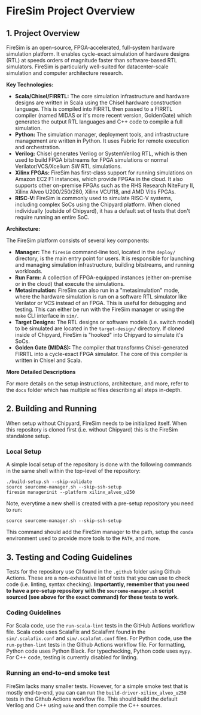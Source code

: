 # FireSim Project Overview

## 1. Project Overview

FireSim is an open-source, FPGA-accelerated, full-system hardware simulation platform.
It enables cycle-exact simulation of hardware designs (RTL) at speeds orders of magnitude faster than software-based RTL simulators.
FireSim is particularly well-suited for datacenter-scale simulation and computer architecture research.

**Key Technologies:**

*   **Scala/Chisel/FIRRTL:** The core simulation infrastructure and hardware designs are written in Scala using the Chisel hardware construction language.
                    This is compiled into FIRRTL then passed to a FIRRTL compiler (named MIDAS or it's more recent version, GoldenGate) which generates the output RTL languages and C++ code to compile a full simulation.
*   **Python:** The simulation manager, deployment tools, and infrastructure management are written in Python.
                    It uses Fabric for remote execution and orchestration.
*   **Verilog:** Chisel generates Verilog or SystemVerilog RTL, which is then used to build FPGA bitstreams for FPGA simulations or normal Verilator/VCS/Xcelium SW RTL simulations.
*   **Xilinx FPGAs:** FireSim has first-class support for running simulations on Amazon EC2 F1 instances, which provide FPGAs in the cloud.
                    It also supports other on-premise FPGAs such as the RHS Research NiteFury II, Xilinx Alveo U200/250/280, Xilinx VCU118, and AMD Vitis FPGAs.
*   **RISC-V:** FireSim is commonly used to simulate RISC-V systems, including complex SoCs using the Chipyard platform.
                    When cloned individually (outside of Chipyard), it has a default set of tests that don't require running an entire SoC.

**Architecture:**

The FireSim platform consists of several key components:

*   **Manager:** The `firesim` command-line tool, located in the `deploy/` directory, is the main entry point for users.
                    It is responsible for launching and managing simulation infrastructure, building bitstreams, and running workloads.
*   **Run Farm:** A collection of FPGA-equipped instances (either on-premise or in the cloud) that execute the simulations.
*   **Metasimulation:** FireSim can also run in a "metasimulation" mode, where the hardware simulation is run on a software RTL simulator like Verilator or VCS instead of an FPGA.
                    This is useful for debugging and testing.
                    This can either be run with the FireSim manager or using the ``make`` CLI interface in ``sim/``.
*   **Target Designs:** The RTL designs or software models (i.e. switch model) to be simulated are located in the `target-design/` directory.
                    If cloned inside of Chipyard, FireSim is "hooked" into Chipyard to simulate it's SoCs.
*   **Golden Gate (MIDAS):** The compiler that transforms Chisel-generated FIRRTL into a cycle-exact FPGA simulator.
                    The core of this compiler is written in Chisel and Scala.

**More Detailed Descriptions**

For more details on the setup instructions, architecture, and more, refer to the ``docs`` folder which has multiple ``md`` files describing all steps in-depth.

## 2. Building and Running

When setup without Chipyard, FireSim needs to be initialized itself.
When this repository is cloned first (i.e. without Chipyard) this is the FireSim standalone setup.

### Local Setup

A simple local setup of the repository is done with the following commands in the same shell within the top-level of the repository:

```
./build-setup.sh --skip-validate
source sourceme-manager.sh --skip-ssh-setup
firesim managerinit --platform xilinx_alveo_u250
```

Note, everytime a new shell is created with a pre-setup repository you need to run:

```
source sourceme-manager.sh --skip-ssh-setup
```

This command should add the FireSim manager to the path, setup the ``conda`` environment used to provide more tools to the ``PATH``, and more.

## 3. Testing and Coding Guidelines

Tests for the repository use CI found in the ``.github`` folder using Github Actions.
These are a non-exhaustive list of tests that you can use to check code (i.e. linting, syntax checking).
**Importantly, remember that you need to have a pre-setup repository with the ``sourceme-manager.sh`` script sourced (see above for the exact command) for these tests to work.**

### Coding Guidelines

For Scala code, use the ``run-scala-lint`` tests in the GitHub Actions workflow file.
Scala code uses ScalaFix and ScalaFmt found in the ``sim/.scalafix.conf`` and ``sim/.scalafmt.conf`` files.
For Python code, use the ``run-python-lint`` tests in the Github Actions workflow file.
For formatting, Python code uses Python Black.
For typechecking, Python code uses ``mypy``.
For C++ code, testing is currently disabled for linting.

### Running an end-to-end smoke test

FireSim lacks many smaller tests.
However, for a simple smoke test that is mostly end-to-end, you can can run the ``build-driver-xilinx_alveo_u250`` tests in the Github Actions workflow file.
This should build the default Verilog and C++ using ``make`` and then compile the C++ sources.
